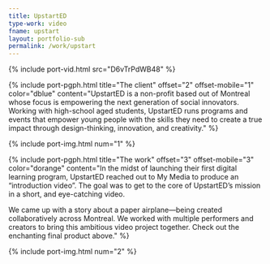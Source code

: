 ```yaml
---
title: UpstartED
type-work: video
fname: upstart
layout: portfolio-sub
permalink: /work/upstart
---
```


{% include port-vid.html src="D6vTrPdWB48" %}

{% include port-pgph.html title="The client" offset="2" offset-mobile="1" color="dblue" content="UpstartED is a non-profit based out of Montreal whose focus is empowering the next generation of social innovators. Working with high-school aged students, UpstartED runs programs and events that empower young people with the skills they need to create a true impact through design-thinking, innovation, and creativity." %}

{% include port-img.html num="1" %}

{% include port-pgph.html title="The work" offset="3" offset-mobile="3" color="dorange" content="In the midst of launching their first digital learning program, UpstartED reached out to My Media to produce an “introduction video”. The goal was to get to the core of UpstartED’s mission in a short, and eye-catching video.

We came up with a story about a paper airplane—being created collaboratively across Montreal. We worked with multiple performers and creators to bring this ambitious video project together. Check out the enchanting final product above." %}

{% include port-img.html num="2" %}

